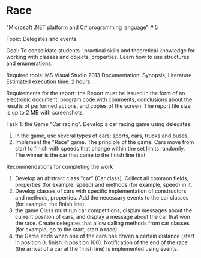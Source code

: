 # Race
"Microsoft .NET platform and C# programming language" # 5 


Topic: Delegates and events.

Goal: 
To consolidate students ' practical skills and theoretical knowledge for working with classes and objects, properties. Learn how to use structures and enumerations. 

Required tools: MS Visual Studio 2013
Documentation: Synopsis, Literature
Estimated execution time: 2 hours.


Requirements for the report: the Report must be issued in the form of an electronic document: program code with comments, conclusions about the results of performed actions, and copies of the screen. The report file size is up to 2 MB with screenshots.


Task 1. the Game "Car racing". 
Develop a car racing game using delegates.
1. in the game, use several types of cars: sports, cars, trucks and buses.
2. Implement the "Race" game. The principle of the game: Cars move from start to finish with speeds that change within the set limits randomly. The winner is the car that came to the finish line first

Recommendations for completing the work
1. Develop an abstract class "car" (Car class). Collect all common fields, properties (for example, speed) and methods (for example, speed) in it.
2. Develop classes of cars with specific implementation of constructors and methods, properties. Add the necessary events to the car classes (for example, the finish line).
3. the game Class must run car competitions, display messages about the current position of cars, and display a message about the car that won the race. Create delegates that allow calling methods from car classes (for example, go to the start, start a race). 
4. the Game ends when one of the cars has driven a certain distance (start in position 0, finish in position 100).   Notification of the end of the race (the arrival of a car at the finish line) is implemented using events.

